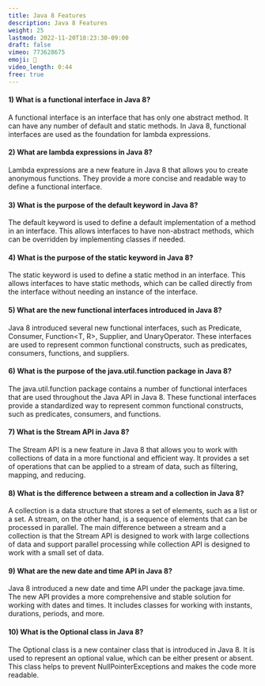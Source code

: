 ```yaml
---
title: Java 8 Features
description: Java 8 Features
weight: 25
lastmod: 2022-11-20T10:23:30-09:00
draft: false
vimeo: 773628675
emoji: 💪
video_length: 0:44
free: true
---
```


#### 1) What is a functional interface in Java 8?
A functional interface is an interface that has only one abstract method. It can have any number of default and static methods. In Java 8, functional interfaces are used as the foundation for lambda expressions.

#### 2) What are lambda expressions in Java 8?
Lambda expressions are a new feature in Java 8 that allows you to create anonymous functions. They provide a more concise and readable way to define a functional interface.

#### 3) What is the purpose of the default keyword in Java 8?
The default keyword is used to define a default implementation of a method in an interface. This allows interfaces to have non-abstract methods, which can be overridden by implementing classes if needed.

#### 4) What is the purpose of the static keyword in Java 8?
The static keyword is used to define a static method in an interface. This allows interfaces to have static methods, which can be called directly from the interface without needing an instance of the interface.

#### 5) What are the new functional interfaces introduced in Java 8?
Java 8 introduced several new functional interfaces, such as Predicate<T>, Consumer<T>, Function<T, R>, Supplier<T>, and UnaryOperator<T>. These interfaces are used to represent common functional constructs, such as predicates, consumers, functions, and suppliers.

#### 6) What is the purpose of the java.util.function package in Java 8?
The java.util.function package contains a number of functional interfaces that are used throughout the Java API in Java 8. These functional interfaces provide a standardized way to represent common functional constructs, such as predicates, consumers, and functions.

#### 7) What is the Stream API in Java 8?
The Stream API is a new feature in Java 8 that allows you to work with collections of data in a more functional and efficient way. It provides a set of operations that can be applied to a stream of data, such as filtering, mapping, and reducing.

#### 8) What is the difference between a stream and a collection in Java 8?
A collection is a data structure that stores a set of elements, such as a list or a set. A stream, on the other hand, is a sequence of elements that can be processed in parallel. The main difference between a stream and a collection is that the Stream API is designed to work with large collections of data and support parallel processing while collection API is designed to work with a small set of data.

#### 9) What are the new date and time API in Java 8?
Java 8 introduced a new date and time API under the package java.time. The new API provides a more comprehensive and stable solution for working with dates and times. It includes classes for working with instants, durations, periods, and more.

#### 10) What is the Optional class in Java 8?
The Optional class is a new container class that is introduced in Java 8. It is used to represent an optional value, which can be either present or absent. This class helps to prevent NullPointerExceptions and makes the code more readable.